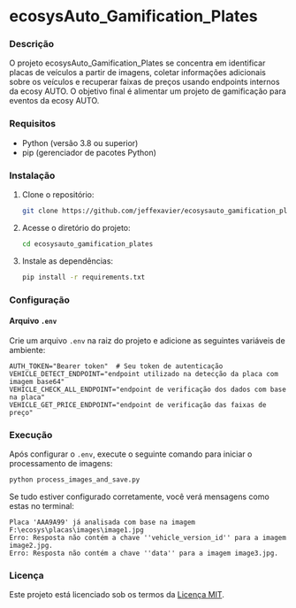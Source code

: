 # ecosysAuto_Gamification_Plates

### Descrição

O projeto ecosysAuto_Gamification_Plates se concentra em identificar placas de veículos a partir de imagens, coletar informações adicionais sobre os veículos e recuperar faixas de preços usando endpoints internos da ecosy AUTO. O objetivo final é alimentar um projeto de gamificação para eventos da ecosy AUTO.

### Requisitos

- Python (versão 3.8 ou superior)
- pip (gerenciador de pacotes Python)

### Instalação

1. Clone o repositório:

   ```bash
   git clone https://github.com/jeffexavier/ecosysauto_gamification_plates.git
   ```

2. Acesse o diretório do projeto:

   ```bash
   cd ecosysauto_gamification_plates
   ```

3. Instale as dependências:

   ```bash
   pip install -r requirements.txt
   ```

### Configuração

#### Arquivo `.env`

Crie um arquivo `.env` na raiz do projeto e adicione as seguintes variáveis de ambiente:

```
AUTH_TOKEN="Bearer token"  # Seu token de autenticação
VEHICLE_DETECT_ENDPOINT="endpoint utilizado na detecção da placa com imagem base64"
VEHICLE_CHECK_ALL_ENDPOINT="endpoint de verificação dos dados com base na placa"
VEHICLE_GET_PRICE_ENDPOINT="endpoint de verificação das faixas de preço"
```

### Execução

Após configurar o `.env`, execute o seguinte comando para iniciar o processamento de imagens:

```bash
python process_images_and_save.py
```

Se tudo estiver configurado corretamente, você verá mensagens como estas no terminal:

```
Placa 'AAA9A99' já analisada com base na imagem F:\ecosys\placas\images\image1.jpg
Erro: Resposta não contém a chave ''vehicle_version_id'' para a imagem image2.jpg.
Erro: Resposta não contém a chave ''data'' para a imagem image3.jpg.
```

### Licença

Este projeto está licenciado sob os termos da [Licença MIT](https://opensource.org/licenses/MIT).